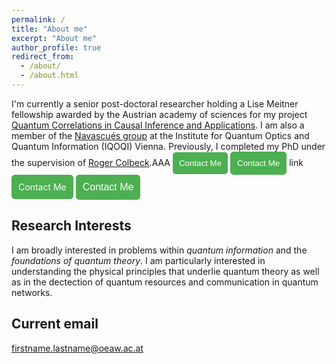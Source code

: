 ```yaml
---
permalink: /
title: "About me"
excerpt: "About me"
author_profile: true
redirect_from:
  - /about/
  - /about.html
---
```


I'm currently a senior post-doctoral researcher holding a Lise Meitner fellowship awarded by the Austrian academy of sciences for my project [Quantum Correlations in Causal Inference and Applications](https://pf.fwf.ac.at/en/research-in-practice/project-finder?search%5Bwhat%5D=%22Mirjam+WEILENMANN%22&search%5Bpromotion_category_id%5D%5B%5D=&search%5Bcall%5D=&search%5Bproject_number%5D=&search%5Bdecision_board_ids%5D=&search%5Bproject_title%5D=&search%5Blead_firstname%5D=&search%5Blead_lastname%5D=&search%5Bresearch_place_kind%5D%5B%5D=&search%5Binstitute_name%5D=&search%5Bstart_date%5D=&search%5Bend_date%5D=&search%5Bgrant_years%5D%5B%5D=&search%5Bstatus_id%5D=&search%5Bscience_discipline_id%5D=&search%5Bper_page%5D=10#search-results). I am also a member of the [Navascués group](https://www.iqoqi-vienna.at/research/navascues-group/) at the Institute for Quantum Optics and Quantum Information (IQOQI) Vienna. Previously, I completed my PhD under the supervision of [Roger Colbeck](https://www.york.ac.uk/maths/staff/roger-colbeck/).AAA
<button  style="padding: 10px; background-color: #4CAF50; color: white; border: none; border-radius: 5px; cursor: pointer;">Contact Me</button>
<button onclick="location.href='/contact'" style="padding: 10px; background-color: #4CAF50; color: white; border: 1px solid #4CAF50; border-radius: 5px; cursor: pointer;">Contact Me</button>
<a>link</a>
<a href="/_pages/terms.md" style="display: inline-block; padding: 10px; background-color: #4CAF50; color: white; text-decoration: none; border: 1px solid #4CAF50; border-radius: 5px; cursor: pointer;">Contact Me</a>
<button onclick="location.href='/contact'" style="padding: 10px; background-color: #4CAF50; color: white; border: 1px solid #4CAF50; border-radius: 5px; cursor: pointer; font-size: 16px;">Contact Me</button>

<!-- My CV can be found [here](/files/cv_pjb.pdf). -->

## Research Interests

I am broadly interested in problems within *quantum information* and the *foundations of quantum theory*. I am particularly interested in understanding the physical principles that underlie quantum theory as well as in the dectection of quantum resources and communication in quantum networks. 
 

## Current email

firstname.lastname@oeaw.ac.at
